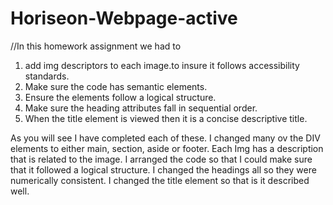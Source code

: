 # Horiseon-Webpage-active

//In this homework assignment we had to

1. add img descriptors to each image.to insure it follows accessibility standards.
2. Make sure the code has semantic elements.
3. Ensure the elements follow a logical structure.
4. Make sure the heading attributes fall in sequential order.
5. When the title element is viewed then it is a concise descriptive title.

As you will see I have completed each of these. I changed many ov the DIV elements to either
main, section, aside or footer. Each Img has a description that is related to the image.
I arranged the code so that I could make sure that it followed a logical structure.
I changed the headings all so they were numerically consistent.
I changed the title element so that is it described well.
